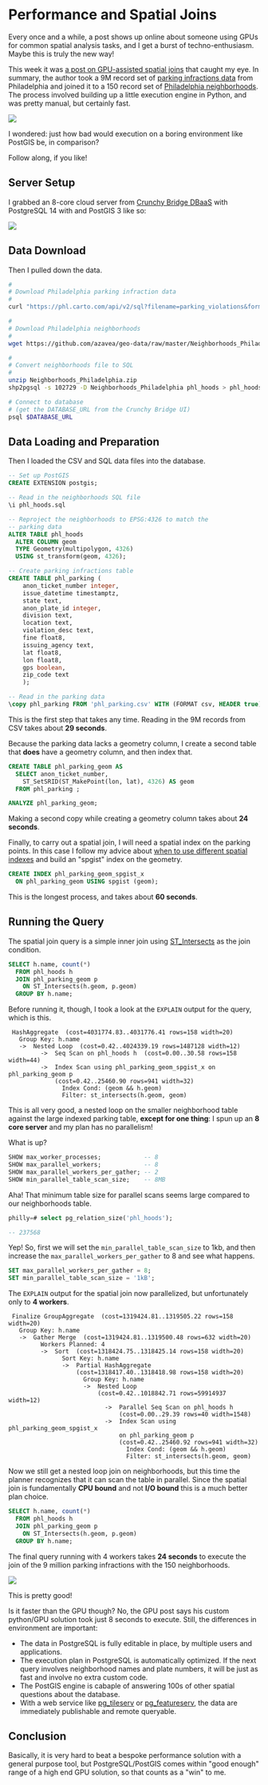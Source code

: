 # Performance and Spatial Joins

Every once and a while, a post shows up online about someone using GPUs for common spatial analysis tasks, and I get a burst of techno-enthusiasm. Maybe this is truly the new way! 

This week it was [a post on GPU-assisted spatial joins](https://medium.com/swlh/how-to-perform-fast-and-powerful-geospatial-data-analysis-with-gpu-48f16a168b10) that caught my eye. In summary, the author took a 9M record set of [parking infractions data](https://www.opendataphilly.org/dataset/parking-violations) from Philadelphia and joined it to a 150 record set of [Philadelphia neighborhoods](https://www.opendataphilly.org/dataset/philadelphia-neighborhoods). The process involved building up a little execution engine in Python, and was pretty manual, but certainly fast.

<img src="img/philly02.jpg" />

I wondered: just how bad would execution on a boring environment like PostGIS be, in comparison?

Follow along, if you like!

## Server Setup

I grabbed an 8-core cloud server from [Crunchy Bridge DBaaS](https://crunchybridge.com) with PostgreSQL 14 with and PostGIS 3 like so:

<img src="img/bridge01.jpg" />

## Data Download

Then I pulled down the data.

```bash
#
# Download Philadelphia parking infraction data 
#
curl "https://phl.carto.com/api/v2/sql?filename=parking_violations&format=csv&skipfields=cartodb_id,the_geom,the_geom_webmercator&q=SELECT%20*%20FROM%20parking_violations%20WHERE%20issue_datetime%20%3E=%20%272012-01-01%27%20AND%20issue_datetime%20%3C%20%272017-12-31%27" > phl_parking.csv

#
# Download Philadelphia neighborhoods
#
wget https://github.com/azavea/geo-data/raw/master/Neighborhoods_Philadelphia/Neighborhoods_Philadelphia.zip

#
# Convert neighborhoods file to SQL
#
unzip Neighborhoods_Philadelphia.zip
shp2pgsql -s 102729 -D Neighborhoods_Philadelphia phl_hoods > phl_hoods.sql

# Connect to database
# (get the DATABASE_URL from the Crunchy Bridge UI)
psql $DATABASE_URL
```

## Data Loading and Preparation

Then I loaded the CSV and SQL data files into the database.

```sql
-- Set up PostGIS
CREATE EXTENSION postgis;

-- Read in the neighborhoods SQL file
\i phl_hoods.sql

-- Reproject the neighborhoods to EPSG:4326 to match the
-- parking data
ALTER TABLE phl_hoods 
  ALTER COLUMN geom 
  TYPE Geometry(multipolygon, 4326) 
  USING st_transform(geom, 4326);

-- Create parking infractions table
CREATE TABLE phl_parking (
    anon_ticket_number integer,
    issue_datetime timestamptz,
    state text,
    anon_plate_id integer,
    division text,
    location text,
    violation_desc text,
    fine float8,
    issuing_agency text,
    lat float8,
    lon float8,
    gps boolean,
    zip_code text
    );

-- Read in the parking data
\copy phl_parking FROM 'phl_parking.csv' WITH (FORMAT csv, HEADER true);
```

This is the first step that takes any time. Reading in the 9M records from CSV takes about **29 seconds**.

Because the parking data lacks a geometry column, I create a second table that **does** have a geometry column, and then index that.

```sql
CREATE TABLE phl_parking_geom AS
  SELECT anon_ticket_number, 
    ST_SetSRID(ST_MakePoint(lon, lat), 4326) AS geom 
  FROM phl_parking ;

ANALYZE phl_parking_geom;
```

Making a second copy while creating a geometry column takes about **24 seconds**.

Finally, to carry out a spatial join, I will need a spatial index on the parking points. In this case I follow my advice about [when to use different spatial indexes](https://blog.crunchydata.com/blog/the-many-spatial-indexes-of-postgis) and build an "spgist" index on the geometry.

```sql
CREATE INDEX phl_parking_geom_spgist_x 
  ON phl_parking_geom USING spgist (geom);
```

This is the longest process, and takes about **60 seconds**.

## Running the Query

The spatial join query is a simple inner join using [ST_Intersects](https://postgis.net/docs/ST_Intersects.html) as the join condition.

```sql
SELECT h.name, count(*) 
  FROM phl_hoods h
  JOIN phl_parking_geom p
    ON ST_Intersects(h.geom, p.geom)
  GROUP BY h.name;
```

Before running it, though, I took a look at the `EXPLAIN` output for the query, which is this.

```
 HashAggregate  (cost=4031774.83..4031776.41 rows=158 width=20)
   Group Key: h.name
   ->  Nested Loop  (cost=0.42..4024339.19 rows=1487128 width=12)
         ->  Seq Scan on phl_hoods h  (cost=0.00..30.58 rows=158 width=44)
         ->  Index Scan using phl_parking_geom_spgist_x on phl_parking_geom p  
             (cost=0.42..25460.90 rows=941 width=32)
               Index Cond: (geom && h.geom)
               Filter: st_intersects(h.geom, geom)
```

This is all very good, a nested loop on the smaller neighborhood table against the large indexed parking table, **except for one thing**: I spun up an **8 core server** and my plan has no parallelism! 

What is up?

```sql
SHOW max_worker_processes;            -- 8
SHOW max_parallel_workers;            -- 8
SHOW max_parallel_workers_per_gather; -- 2
SHOW min_parallel_table_scan_size;    -- 8MB
```

Aha! That minimum table size for parallel scans seems large compared to our neighborhoods table.

```sql
philly=# select pg_relation_size('phl_hoods'); 

-- 237568
```

Yep! So, first we will set the `min_parallel_table_scan_size` to 1kb, and then increase the `max_parallel_workers_per_gather` to 8 and see what happens.

```sql
SET max_parallel_workers_per_gather = 8;
SET min_parallel_table_scan_size = '1kB';
```

The `EXPLAIN` output for the spatial join now parallelized, but unfortunately only to **4 workers**.

```
 Finalize GroupAggregate  (cost=1319424.81..1319505.22 rows=158 width=20)
   Group Key: h.name
   ->  Gather Merge  (cost=1319424.81..1319500.48 rows=632 width=20)
         Workers Planned: 4
         ->  Sort  (cost=1318424.75..1318425.14 rows=158 width=20)
               Sort Key: h.name
               ->  Partial HashAggregate  
                   (cost=1318417.40..1318418.98 rows=158 width=20)
                     Group Key: h.name
                     ->  Nested Loop  
                         (cost=0.42..1018842.71 rows=59914937 width=12)
                           ->  Parallel Seq Scan on phl_hoods h  
                               (cost=0.00..29.39 rows=40 width=1548)
                           ->  Index Scan using phl_parking_geom_spgist_x 
                               on phl_parking_geom p  
                               (cost=0.42..25460.92 rows=941 width=32)
                                 Index Cond: (geom && h.geom)
                                 Filter: st_intersects(h.geom, geom)
```

Now we still get a nested loop join on neighborhoods, but this time the planner recognizes that it can scan the table in parallel. Since the spatial join is fundamentally **CPU bound** and not **I/O bound** this is a much better plan choice.

```sql
SELECT h.name, count(*) 
  FROM phl_hoods h
  JOIN phl_parking_geom p
    ON ST_Intersects(h.geom, p.geom)
  GROUP BY h.name;
```

The final query running with 4 workers takes **24 seconds** to execute the join of the 9 million parking infractions with the 150 neighborhoods.

<img src="img/philly01.jpg" />

This is pretty good!

Is it faster than the GPU though? No, the GPU post says his custom python/GPU solution took just 8 seconds to execute. Still, the differences in environment are important:

* The data in PostgreSQL is fully editable in place, by multiple users and applications.
* The execution plan in PostgreSQL is automatically optimized. If the next query involves neighborhood names and plate numbers, it will be just as fast and involve no extra custom code.
* The PostGIS engine is cabaple of answering 100s of other spatial questions about the database.
* With a web service like [pg_tileserv](https://github.com/crunchydata/pg_tileserv) or [pg_featureserv](https://github.com/crunchydata/pg_featureserv), the data are immediately publishable and remote queryable.

## Conclusion

Basically, it is very hard to beat a bespoke performance solution with a general purpose tool, but PostgreSQL/PostGIS comes within "good enough" range of a high end GPU solution, so that counts as a "win" to me.



